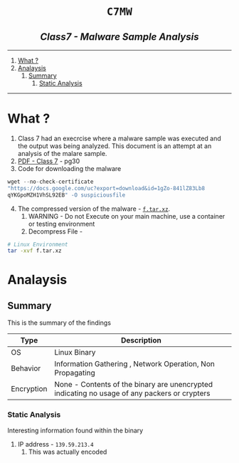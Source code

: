 <h1 align="center"><code>C7MW</code></h1>
<h2 align="center"><i>Class7 - Malware Sample Analysis</i></h2>

----

1. [What ?](#what-)
2. [Analaysis](#analaysis)
   1. [Summary](#summary)
      1. [Static Analysis](#static-analysis)


----

# What ? 

1. Class 7 had an execrcise where a malware sample was executed and the output was being analyzed. This document is an attempt at an analysis of the malare sample.
2. [PDF - Class 7](https://docs.google.com/document/d/1SB9yzvTTLzN-Re-sgegL2xsgimOM9g2SvDauj_K-WJo/edit?tab=t.0) - pg30 
3. Code for downloading the malware 

```js
wget --no-check-certificate 
"https://docs.google.com/uc?export=download&id=1gZo-841lZ83Lb8 
qYKGpoMZH1VhSL92EB" -O suspiciousfile 
```
4. The compressed version of the malware - [`f.tar.xz`](./f.tar.xz). 
   1. WARNING - Do not Execute on your main machine, use a container or testing environment 
   2. Decompress File - 
```sh 
# Linux Environment
tar -xvf f.tar.xz
```

# Analaysis 

## Summary 

This is the summary of the findings 

Type | Description 
---  | --- 
OS | Linux Binary 
Behavior | Information Gathering , Network Operation, Non Propagating
Encryption | None - Contents of the binary are unencrypted indicating no usage of any packers or crypters

### Static Analysis 

Interesting information found within the binary 

1. IP address - `139.59.213.4` 
   1. This was actually encoded 


